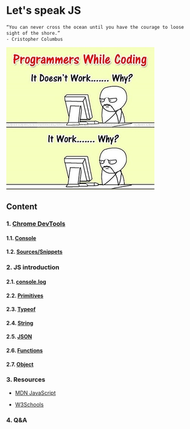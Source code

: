 # Let's speak JS

```text
“You can never cross the ocean until you have the courage to loose sight of the shore.”    
- Cristopher Columbus
```

![JS try catch](../../../resource/image/works_why.jpg)

## Content

### 1. [Chrome DevTools](https://developer.chrome.com/docs/devtools)

#### 1.1. [Console](https://developer.chrome.com/docs/devtools/console)

#### 1.2. [Sources/Snippets](https://developer.chrome.com/docs/devtools/javascript/snippets)

### 2. JS introduction

#### 2.1. [console.log](https://developer.mozilla.org/en-US/docs/Web/API/console/log_static)

#### 2.2. [Primitives](https://developer.mozilla.org/en-US/docs/Glossary/Primitive)

#### 2.3. [Typeof](https://developer.mozilla.org/en-US/docs/Web/JavaScript/Reference/Operators/typeof)

#### 2.4. [String](https://developer.mozilla.org/en-US/docs/Web/JavaScript/Reference/Global_Objects/String)

#### 2.5. [JSON](https://developer.mozilla.org/en-US/docs/Web/JavaScript/Reference/Global_Objects/JSON)

#### 2.6. [Functions](https://developer.mozilla.org/en-US/docs/Web/JavaScript/Guide/Functions)

#### 2.7. [Object](https://developer.mozilla.org/en-US/docs/Learn/JavaScript/Objects/Basics)

### 3. Resources

- [MDN JavaScript](https://developer.mozilla.org/en-US/docs/Web/JavaScript)

- [W3Schools](https://www.w3schools.com/js/)

### 4. Q&A
